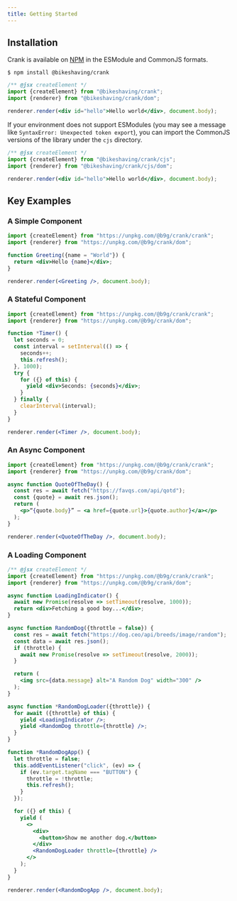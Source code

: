 ```yaml
---
title: Getting Started
---
```


## Installation
Crank is available on [NPM](https://npmjs.org/@bikeshaving/crank) in the ESModule and CommonJS formats.

```shell
$ npm install @bikeshaving/crank
```

```jsx
/** @jsx createElement */
import {createElement} from "@bikeshaving/crank";
import {renderer} from "@bikeshaving/crank/dom";

renderer.render(<div id="hello">Hello world</div>, document.body);
```

If your environment does not support ESModules (you may see a message like `SyntaxError: Unexpected token export`), you can import the CommonJS versions of the library under the `cjs` directory.

```jsx
/** @jsx createElement */
import {createElement} from "@bikeshaving/crank/cjs";
import {renderer} from "@bikeshaving/crank/cjs/dom";

renderer.render(<div id="hello">Hello world</div>, document.body);
```

## Key Examples
### A Simple Component
```jsx live
import {createElement} from "https://unpkg.com/@b9g/crank/crank";
import {renderer} from "https://unpkg.com/@b9g/crank/dom";

function Greeting({name = "World"}) {
  return <div>Hello {name}</div>;
}

renderer.render(<Greeting />, document.body);
```

### A Stateful Component
```jsx live
import {createElement} from "https://unpkg.com/@b9g/crank/crank";
import {renderer} from "https://unpkg.com/@b9g/crank/dom";

function *Timer() {
  let seconds = 0;
  const interval = setInterval(() => {
    seconds++;
    this.refresh();
  }, 1000);
  try {
    for ({} of this) {
      yield <div>Seconds: {seconds}</div>;
    }
  } finally {
    clearInterval(interval);
  }
}

renderer.render(<Timer />, document.body);
```

### An Async Component
```jsx live
import {createElement} from "https://unpkg.com/@b9g/crank/crank";
import {renderer} from "https://unpkg.com/@b9g/crank/dom";

async function QuoteOfTheDay() {
  const res = await fetch("https://favqs.com/api/qotd");
  const {quote} = await res.json();
  return (
    <p>“{quote.body}” – <a href={quote.url}>{quote.author}</a></p>
  );
}

renderer.render(<QuoteOfTheDay />, document.body);
```

### A Loading Component
```jsx live
/** @jsx createElement */
import {createElement} from "https://unpkg.com/@b9g/crank/crank";
import {renderer} from "https://unpkg.com/@b9g/crank/dom";

async function LoadingIndicator() {
  await new Promise(resolve => setTimeout(resolve, 1000));
  return <div>Fetching a good boy...</div>;
}

async function RandomDog({throttle = false}) {
  const res = await fetch("https://dog.ceo/api/breeds/image/random");
  const data = await res.json();
  if (throttle) {
    await new Promise(resolve => setTimeout(resolve, 2000));
  }

  return (
    <img src={data.message} alt="A Random Dog" width="300" />
  );
}

async function *RandomDogLoader({throttle}) {
  for await ({throttle} of this) {
    yield <LoadingIndicator />;
    yield <RandomDog throttle={throttle} />;
  }
}

function *RandomDogApp() {
  let throttle = false;
  this.addEventListener("click", (ev) => {
    if (ev.target.tagName === "BUTTON") {
      throttle = !throttle;
      this.refresh();
    }
  });

  for ({} of this) {
    yield (
      <>
        <div>
          <button>Show me another dog.</button>
        </div>
        <RandomDogLoader throttle={throttle} />
      </>
    );
  }
}

renderer.render(<RandomDogApp />, document.body);
```
